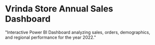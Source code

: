 # Vrinda Store Annual Sales Dashboard
"Interactive Power BI Dashboard analyzing sales, orders, demographics, and regional performance for the year 2022."
